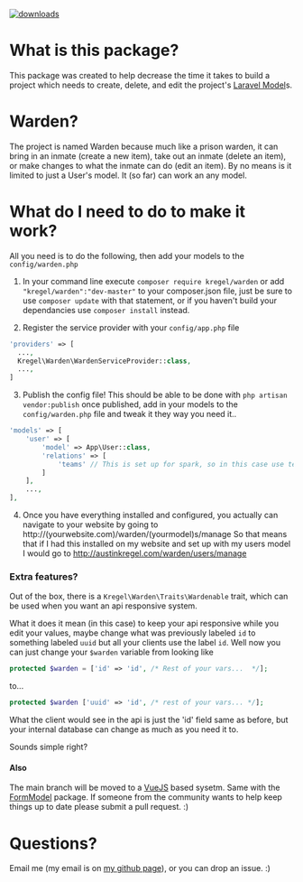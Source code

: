 [![downloads](https://img.shields.io/packagist/dt/kregel/warden.svg)](https://packagist.org/packages/kregel/warden)

# What is this package?
This package was created to help decrease the time it takes to build a project
which needs to create, delete, and edit the project's [Laravel Model](http://laravel.com/docs/master/eloquent)s.

# Warden?
The project is named Warden because much like a prison warden, it can bring in an inmate (create a new item), take out an inmate (delete an item), or make changes to what the inmate can do (edit an item). By no means is it limited to just a User's model. It (so far) can work an any model.

# What do I need to do to make it work?
All you need is to do the following, then add your models to the `config/warden.php`
 
  1.  In your command line execute `composer require kregel/warden` or add `"kregel/warden":"dev-master"` to your composer.json 
      file, just be sure to use `composer update` with that statement, 
      or if you haven't build your dependancies use `composer install` instead.

  2.  Register the service provider with your `config/app.php` file
  
  ```php
  'providers' => [
    ...,
    Kregel\Warden\WardenServiceProvider::class,
    ...,
  ]
  ```
  3.  Publish the config file! This should be able to be done with `php artisan vendor:publish` once published, add in your
      models to the `config/warden.php` file and tweak it they way you need it..

```php
'models' => [
    'user' => [
        'model' => App\User::class,
        'relations' => [
            'teams' // This is set up for spark, so in this case use teams.
        ]
    ],
    ...,
],
```
  4.  Once you have everything installed and configured, you actually can navigate to your website by going to http://(yourwebsite.com)/warden/(yourmodel)s/manage
      So that means that if I had this installed on my website and set up with my users model I would go to http://austinkregel.com/warden/users/manage

### Extra features?

Out of the box, there is a `Kregel\Warden\Traits\Wardenable` trait, which can be used when you want an api responsive system.

What it does it mean (in this case) to keep your api responsive while you edit your values, maybe change what was previously labeled `id` to something labeled `uuid` but all your clients use the label `id`. Well now you can just  change your `$warden` variable from looking like

```php
protected $warden = ['id' => 'id', /* Rest of your vars...  */];
```
to...

```php
protected $warden ['uuid' => 'id', /* rest of your vars... */];
```

What the client would see in the api is just the 'id' field same as before, but your internal database can change as much as you need it to.

Sounds simple right?

#### Also
The main branch will be moved to a [VueJS](http://vuejs.org) based sysetm. Same with the [FormModel](http://github.com/austinkregel/formmodel) package. If someone from the community wants to help keep things up to date please submit a pull request. :)

# Questions?
Email me (my email is on [my github page](http://github.com/austinkregel)), or you can drop an issue. :)
